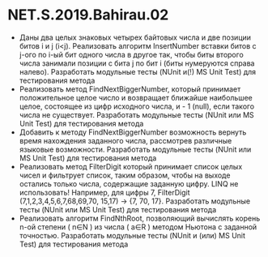 ﻿# NET.S.2019.Bahirau.02

+ Даны два целых знаковых четырех байтовых числа и две позиции битов i и j (i<j). 
Реализовать алгоритм InsertNumber вставки битов с j-ого по i-ый бит одного числа в другое так, 
чтобы биты второго числа занимали позиции с бита j по бит i (биты нумеруются справа налево). 
Разработать модульные тесты (NUnit и(!) MS Unit Test) для тестирования метода
+ Реализовать метод FindNextBiggerNumber, который принимает положительное целое число и 
возвращает ближайше наибольшее целое, состоящее из цифр исходного числа, и - 1 (null), 
если такого числа не существует. Разработать модульные тесты (NUnit или MS Unit Test) для тестирования метода
+ Добавить к методу FindNextBiggerNumber возможность вернуть время нахождения заданного числа, 
рассмотрев различные языковые возможности. Разработать модульные тесты (NUnit или MS Unit Test) 
для тестирования метода
+ Реализовать метод FilterDigit который принимает список целых чисел и фильтрует список, таким образом, 
чтобы на выходе остались только числа, содержащие заданную цифру. LINQ не использовать! 
Например, для цифры 7, FilterDigit (7,1,2,3,4,5,6,7,68,69,70, 15,17) -> {7, 70, 17}. 
Разработать модульные тесты (NUnit или MS Unit Test) для тестирования метода
+ Реализовать алгоритм FindNthRoot, позволяющий вычислять корень n-ой степени ( n∈N ) из числа ( a∈R ) 
методом Ньютона с заданной точностью. 
Разработать модульные тесты (NUnit и (или) MS Unit Test) для тестирования метода